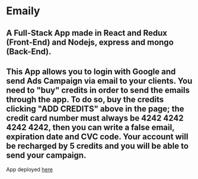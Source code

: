 # Emaily

## A Full-Stack App made in React and Redux (Front-End) and Nodejs, express and mongo (Back-End).

## This App allows you to login with Google and send Ads Campaign via email to your clients. You need to "buy" credits in order to send the emails through the app. To do so, buy the credits clicking "ADD CREDITS" above in the page; the credit card number must always be 4242 4242 4242 4242, then you can write a false email, expiration date and CVC code. Your account will be recharged by 5 credits and you will be able to send your campaign.

App deployed [here](https://agile-lake-45788.herokuapp.com/)